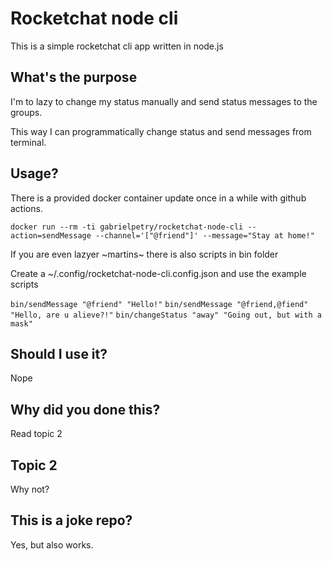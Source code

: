 # Rocketchat node cli

This is a simple rocketchat cli app written in node.js

## What's the purpose

I'm to lazy to change my status manually and send status messages to the groups.

This way I can programmatically change status and send messages from terminal.

## Usage?

There is a provided docker container update once in a while with github actions.

`docker run --rm -ti gabrielpetry/rocketchat-node-cli --action=sendMessage --channel='["@friend"]' --message="Stay at home!"`

If you are even lazyer ~martins~ there is also scripts in bin folder

Create a ~/.config/rocketchat-node-cli.config.json and use the example scripts

`bin/sendMessage "@friend" "Hello!"`
`bin/sendMessage "@friend,@fiend" "Hello, are u alieve?!"`
`bin/changeStatus "away" "Going out, but with a mask"`

## Should I use it?

Nope

## Why did you done this?

Read topic 2

## Topic 2

Why not?

## This is a joke repo?

Yes, but also works.
